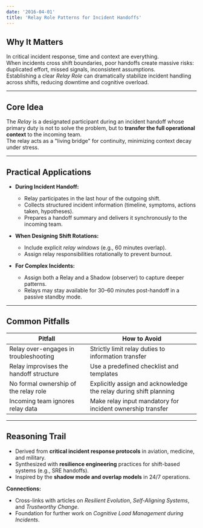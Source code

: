 ```yaml
---
date: '2016-04-01'
title: 'Relay Role Patterns for Incident Handoffs'
---
```


## **Why It Matters**
In critical incident response, time and context are everything.  
When incidents cross shift boundaries, poor handoffs create massive risks: duplicated effort, missed signals, inconsistent assumptions.  
Establishing a clear *Relay Role* can dramatically stabilize incident handling across shifts, reducing downtime and cognitive overload.

---

## **Core Idea**
The *Relay* is a designated participant during an incident handoff whose primary duty is not to solve the problem, but to **transfer the full operational context** to the incoming team.  
The relay acts as a "living bridge" for continuity, minimizing context decay under stress.

---

## **Practical Applications**
- **During Incident Handoff:**
  - Relay participates in the last hour of the outgoing shift.
  - Collects structured incident information (timeline, symptoms, actions taken, hypotheses).
  - Prepares a handoff summary and delivers it synchronously to the incoming team.

- **When Designing Shift Rotations:**
  - Include explicit *relay windows* (e.g., 60 minutes overlap).
  - Assign relay responsibilities rotationally to prevent burnout.

- **For Complex Incidents:**
  - Assign both a Relay and a Shadow (observer) to capture deeper patterns.
  - Relays may stay available for 30–60 minutes post-handoff in a passive standby mode.

---

## **Common Pitfalls**
| Pitfall                         | How to Avoid                      |
|----------------------------------|-----------------------------------|
| Relay over-engages in troubleshooting | Strictly limit relay duties to information transfer |
| Relay improvises the handoff structure | Use a predefined checklist and templates |
| No formal ownership of the relay role | Explicitly assign and acknowledge the relay during shift planning |
| Incoming team ignores relay data | Make relay input mandatory for incident ownership transfer |

---

## **Reasoning Trail**
- Derived from **critical incident response protocols** in aviation, medicine, and military.
- Synthesized with **resilience engineering** practices for shift-based systems (e.g., SRE handoffs).
- Inspired by the **shadow mode and overlap models** in 24/7 operations.

**Connections:**
- Cross-links with articles on *Resilient Evolution*, *Self-Aligning Systems*, and *Trustworthy Change*.
- Foundation for further work on *Cognitive Load Management during Incidents*.

